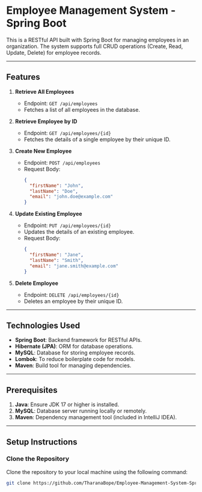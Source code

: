 
# Employee Management System - Spring Boot

This is a RESTful API built with Spring Boot for managing employees in an organization. The system supports full CRUD operations (Create, Read, Update, Delete) for employee records.

---

## Features

1. **Retrieve All Employees**
   - Endpoint: `GET /api/employees`
   - Fetches a list of all employees in the database.

2. **Retrieve Employee by ID**
   - Endpoint: `GET /api/employees/{id}`
   - Fetches the details of a single employee by their unique ID.

3. **Create New Employee**
   - Endpoint: `POST /api/employees`
   - Request Body:
     ```json
     {
       "firstName": "John",
       "lastName": "Doe",
       "email": "john.doe@example.com"
     }
     ```

4. **Update Existing Employee**
   - Endpoint: `PUT /api/employees/{id}`
   - Updates the details of an existing employee.
   - Request Body:
     ```json
     {
       "firstName": "Jane",
       "lastName": "Smith",
       "email": "jane.smith@example.com"
     }
     ```

5. **Delete Employee**
   - Endpoint: `DELETE /api/employees/{id}`
   - Deletes an employee by their unique ID.

---

## Technologies Used

- **Spring Boot**: Backend framework for RESTful APIs.
- **Hibernate (JPA)**: ORM for database operations.
- **MySQL**: Database for storing employee records.
- **Lombok**: To reduce boilerplate code for models.
- **Maven**: Build tool for managing dependencies.

---

## Prerequisites

1. **Java**: Ensure JDK 17 or higher is installed.
2. **MySQL**: Database server running locally or remotely.
3. **Maven**: Dependency management tool (included in IntelliJ IDEA).

---

## Setup Instructions

### Clone the Repository
Clone the repository to your local machine using the following command:
```bash
git clone https://github.com/TharanaBope/Employee-Management-System-SpringBoot.git

